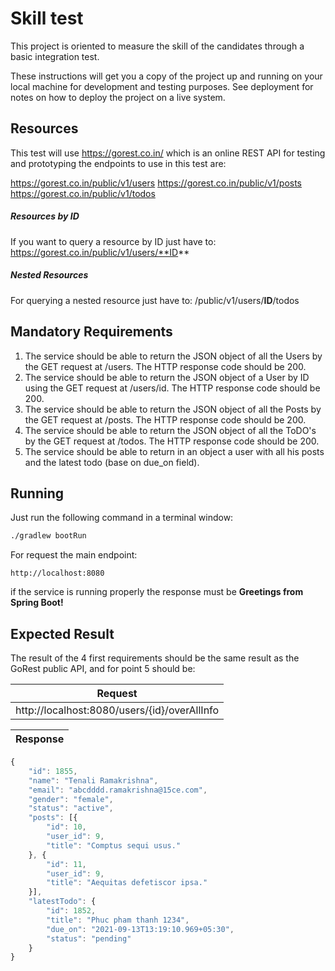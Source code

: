# Skill test

This project is oriented to measure the skill of the candidates through a basic integration test.

These instructions will get you a copy of the project up and running on your local machine for development and testing purposes. See deployment for notes on how to deploy the project on a live system.

## Resources

This test will use https://gorest.co.in/ which is an online REST API for testing and prototyping the endpoints to use in this test are:

https://gorest.co.in/public/v1/users 
https://gorest.co.in/public/v1/posts
https://gorest.co.in/public/v1/todos

##### Resources by ID
If you want to query a resource by ID just have to:
https://gorest.co.in/public/v1/users/**ID**
##### Nested Resources
For querying a nested resource just have to:
/public/v1/users/**ID**/todos

## Mandatory Requirements

1. The service should be able to return the JSON object of all the Users by the GET request at /users. The HTTP response code should be 200.
2. The service should be able to return the JSON object of a User by ID using the GET request at /users/id. The HTTP response code should be 200.
3. The service should be able to return the JSON object of all the Posts by the GET request at /posts. The HTTP response code should be 200.
4. The service should be able to return the JSON object of all the ToDO's by the GET request at /todos. The HTTP response code should be 200.
5. The service should be able to return in an object a user with all his posts and the latest todo (base on due_on field).

## Running

Just run the following command in a terminal window:

```sh
./gradlew bootRun
```

For request the main endpoint:
```
http://localhost:8080
```
if the service is running properly the response must be **Greetings from Spring Boot!** 

## Expected Result

The result of the 4 first requirements should be the same result as the GoRest public API, and for point 5 should be:


| Request  |
| ------  |
| http://localhost:8080/users/{id}/overAllInfo ||

| Response  |
| ------  |
```javascript
{
	"id": 1855,
	"name": "Tenali Ramakrishna",
	"email": "abcdddd.ramakrishna@15ce.com",
	"gender": "female",
	"status": "active",
	"posts": [{
		"id": 10,
		"user_id": 9,
		"title": "Comptus sequi usus."
	}, {
		"id": 11,
		"user_id": 9,
		"title": "Aequitas defetiscor ipsa."
	}],
	"latestTodo": {
		"id": 1852,
		"title": "Phuc pham thanh 1234",
		"due_on": "2021-09-13T13:19:10.969+05:30",
		"status": "pending"
	}
} 
```
